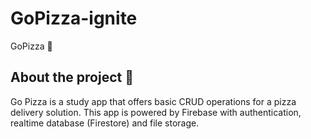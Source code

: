# GoPizza-ignite
GoPizza 🍕

## About the project 📃
Go Pizza is a study app that offers basic
 CRUD operations for a pizza delivery 
solution. This app is powered by Firebase 
with authentication, realtime database (Firestore) and file storage.
